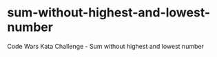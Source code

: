 # sum-without-highest-and-lowest-number
Code Wars  Kata Challenge - Sum without highest and lowest number
